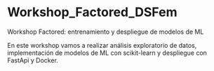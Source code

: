 # Workshop_Factored_DSFem
Workshop Factored: entrenamiento y despliegue de modelos de ML

En este workshop vamos a realizar análisis exploratorio de datos, implementación de modelos de ML con scikit-learn y despliegue con FastApi y Docker.
